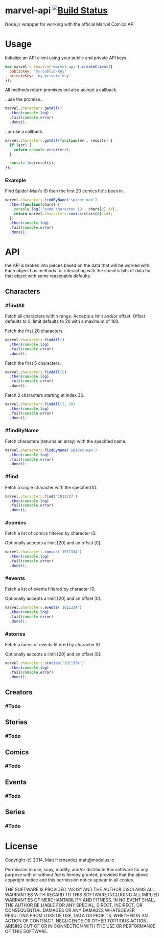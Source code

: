 marvel-api [![Build Status](https://travis-ci.org/fiveisprime/marvel-api.png?branch=master)](https://travis-ci.org/fiveisprime/marvel-api)
==========

Node.js wrapper for working with the official Marvel Comics API

# Usage

Initialize an API client using your public and private API keys.

```js
var marvel = require('marvel-api').createClient({
  publicKey: 'my-public-key'
, privateKey: 'my-private-key'
});
```

All methods return promises but also accept a callback.

..use the promise...

```js
marvel.characters.getAll()
  .then(console.log)
  .fail(console.error)
  .done();
```

..or use a callback.

```js
marvel.characters.getAll(function(err, results) {
  if (err) {
    return console.error(err);
  }

  console.log(results);
});
```

### Example

Find Spider-Man's ID then the first 20 comics he's been in.

```js
marvel.characters.findByName('spider-man')
  .then(function(chars) {
    console.log('Found character ID', chars[0].id);
    return marvel.characters.comics(chars[0].id);
  })
  .then(console.log)
  .fail(console.error)
  .done();
```

# API

the API is broken into pieces based on the data that will be worked with. Each
object has methods for interacting with the specific bits of data for that
object with some reasonable defaults.

## Characters

###  #findAll

Fetch all characters within range. Accepts a limit and/or offset. Offset defaults
to 0; limit defaults to 20 with a maximum of 100.

Fetch the first 20 characters.

```js
marvel.characters.findAll()
  .then(console.log)
  .fail(console.error)
  .done();
```

Fetch the first 5 characters.

```js
marvel.characters.findAll(5)
  .then(console.log)
  .fail(console.error)
  .done();
```

Fetch 3 characters starting at index 30.

```js
marvel.characters.findAll(3, 30)
  .then(console.log)
  .fail(console.error)
  .done();
```

### #findByName

Fetch characters (returns an array) with the specified name.

```js
marvel.characters.findByName('spider-man')
  .then(console.log)
  .fail(console.error)
  .done();
```

###  #find

Fetch a single character with the specified ID.

```js
marvel.characters.find('1011227')
  .then(console.log)
  .fail(console.error)
  .done();
```

### #comics

Fetch a list of comics filtered by character ID.

Optionally accepts a limit [20] and an offset [0].

```js
marvel.characters.comics('1011334')
  .then(console.log)
  .fail(console.error)
  .done();
```

### #events

Fetch a list of events filtered by character ID.

Optionally accepts a limit [20] and an offset [0].

```js
marvel.characters.events('1011334')
  .then(console.log)
  .fail(console.error)
  .done();
```

### #stories

Fetch a tories of events filtered by character ID.

Optionally accepts a limit [20] and an offset [0].

```js
marvel.characters.stories('1011334')
  .then(console.log)
  .fail(console.error)
  .done();
```

## Creators

### #Todo

## Stories

### #Todo

## Comics

### #Todo

## Events

### #Todo

## Series

### #Todo

# License

Copyright (c) 2014, Matt Hernandez <matt@modulus.io>

Permission to use, copy, modify, and/or distribute this software for any
purpose with or without fee is hereby granted, provided that the above
copyright notice and this permission notice appear in all copies.

THE SOFTWARE IS PROVIDED "AS IS" AND THE AUTHOR DISCLAIMS ALL WARRANTIES WITH
REGARD TO THIS SOFTWARE INCLUDING ALL IMPLIED WARRANTIES OF MERCHANTABILITY AND
FITNESS. IN NO EVENT SHALL THE AUTHOR BE LIABLE FOR ANY SPECIAL, DIRECT,
INDIRECT, OR CONSEQUENTIAL DAMAGES OR ANY DAMAGES WHATSOEVER RESULTING FROM
LOSS OF USE, DATA OR PROFITS, WHETHER IN AN ACTION OF CONTRACT, NEGLIGENCE OR
OTHER TORTIOUS ACTION, ARISING OUT OF OR IN CONNECTION WITH THE USE OR
PERFORMANCE OF THIS SOFTWARE.
